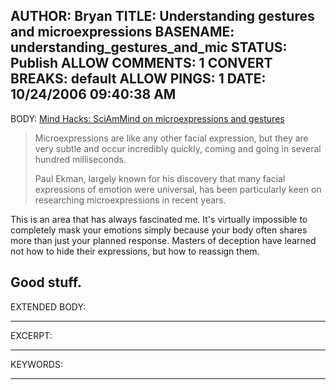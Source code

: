 AUTHOR: Bryan
TITLE: Understanding gestures and microexpressions
BASENAME: understanding_gestures_and_mic
STATUS: Publish
ALLOW COMMENTS: 1
CONVERT BREAKS: __default__
ALLOW PINGS: 1
DATE: 10/24/2006 09:40:38 AM
-----
BODY:
<a title="Mind Hacks: SciAmMind on microexpressions and gestures" href="http://www.mindhacks.com/blog/2006/10/sciammind_on_microex.html">Mind Hacks: SciAmMind on microexpressions and gestures</a>

<blockquote>Microexpressions are like any other facial expression, but they are very subtle and occur incredibly quickly, coming and going in several hundred milliseconds.

Paul Ekman, largely known for his discovery that many facial expressions of emotion were universal, has been particularly keen on researching microexpressions in recent years.</blockquote>

This is an area that has always fascinated me. It's virtually impossible to completely mask your emotions simply because your body often shares more than just your planned response. Masters of deception have learned not how to hide their expressions, but how to reassign them. 

Good stuff.
-----
EXTENDED BODY:

-----
EXCERPT:

-----
KEYWORDS:

-----


